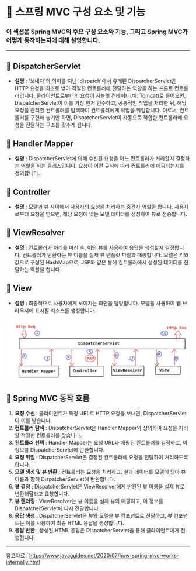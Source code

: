 # 🌱 스프링 MVC 구성 요소 및 기능

### 이 섹션은 Spring MVC의 주요 구성 요소와 기능, 그리고 Spring MVC가 어떻게 동작하는지에 대해 설명합니다.

---

## 🚀 DispatcherServlet

- **설명** : '보내다'의 의미를 지닌 'dispatch'에서 유래된 DispatcherServlet은 HTTP 요청을 최초로 받아 적절한 컨트롤러에 전달하는 역할을 하는 프론트 컨트롤러입니다. 클라이언트로부터의 요청이 서블릿 컨테이너(예: Tomcat)로 들어오면, DispatcherServlet이 이를 가장 먼저 인수하고, 공통적인 작업을 처리한 뒤, 해당 요청을 관리할 컨트롤러를 탐색하여 컨트롤러에게 작업을 위임합니다. 이로써, 컨트롤러를 구현해 놓기만 하면, DispatcherServlet이 자동으로 적합한 컨트롤러에 요청을 전달하는 구조를 갖추게 됩니다.

## 🚀 Handler Mapper

- **설명** : DispatcherServlet에 의해 수신된 요청을 어느 컨트롤러가 처리할지 결정하는 역할을 하는 클래스입니다. 요청이 어떤 규칙에 따라 컨트롤러에 매핑되는지를 정의합니다.

## 🚀 Controller

- **설명** : 모델과 뷰 사이에서 사용자의 요청을 처리하는 중간자 역할을 합니다. 사용자로부터 요청을 받으면, 해당 요청에 맞는 모델 데이터를 생성하여 뷰로 전송합니다.

## 🚀 ViewResolver

- **설명** : 컨트롤러가 처리를 마친 후, 어떤 뷰를 사용하여 응답을 생성할지 결정합니다. 컨트롤러가 반환하는 뷰 이름을 실제 뷰 템플릿 파일과 매핑합니다. 모델은 키와 값으로 구성된 HashMap으로, JSP와 같은 뷰에 컨트롤러에서 생성된 데이터를 전달하는 역할을 합니다.

## 🚀 View

- **설명** : 최종적으로 사용자에게 보여지는 화면을 담당합니다. 모델을 사용하여 웹 브라우저에 표시될 리소스를 생성합니다.

<img src="../img/spring-mvc-flow.png">

## 🔄 Spring MVC 동작 흐름

1. **요청 수신** : 클라이언트가 특정 URL로 HTTP 요청을 보내면, DispatcherServlet이 이를 받습니다.
2. **컨트롤러 탐색** : DispatcherServlet은 Handler Mapper와 상의하여 요청을 처리할 적절한 컨트롤러를 찾습니다.
3. **컨트롤러 선택** :
   Handler Mapper는 요청 URL과 매핑된 컨트롤러를 결정하고, 이 정보를 DispatcherServlet에 반환합니다.
4. **요청 위임** :
   DispatcherServlet은 결정된 컨트롤러에 요청을 전달하여 처리하도록 합니다.
5. **모델 생성 및 뷰 반환** :
   컨트롤러는 요청을 처리하고, 결과 데이터를 모델에 담아 뷰 이름과 함께 DispatcherServlet에 반환합니다.
6. **뷰 결정** :
   DispatcherServlet은 ViewResolver에게 반환된 뷰 이름을 실제 뷰로 변환해달라고 요청합니다.
7. **뷰 렌더링** :
   ViewResolver는 뷰 이름을 실제 뷰와 매핑하고, 이 정보를 DispatcherServlet에 다시 전달합니다.
8. **응답 생성** :
   DispatcherServlet은 뷰와 모델을 뷰 컴포넌트로 전달하고, 뷰 컴포넌트는 이를 사용하여 최종 HTML 응답을 생성합니다.
9. **응답 반환** :
   생성된 HTML 응답은 DispatcherServlet을 통해 클라이언트에게 전송됩니다.

---

참고자료 : https://www.javaguides.net/2020/07/how-spring-mvc-works-internally.html
